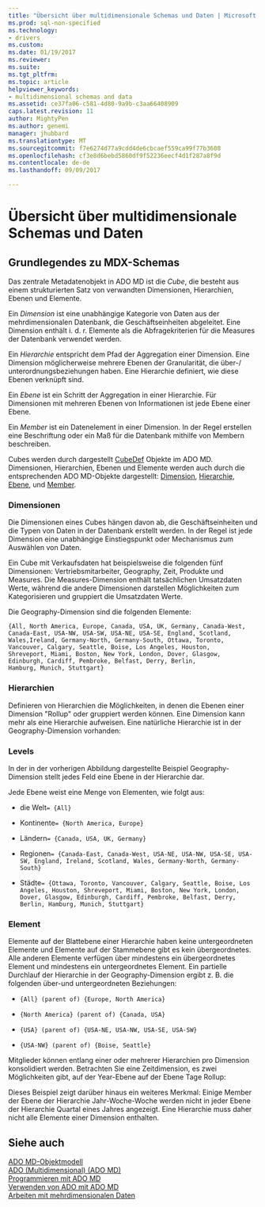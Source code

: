 ```yaml
---
title: "Übersicht über multidimensionale Schemas und Daten | Microsoft Docs"
ms.prod: sql-non-specified
ms.technology:
- drivers
ms.custom: 
ms.date: 01/19/2017
ms.reviewer: 
ms.suite: 
ms.tgt_pltfrm: 
ms.topic: article
helpviewer_keywords:
- multidimensional schemas and data
ms.assetid: ce37fa06-c581-4d80-9a9b-c3aa66408909
caps.latest.revision: 11
author: MightyPen
ms.author: genemi
manager: jhubbard
ms.translationtype: MT
ms.sourcegitcommit: f7e6274d77a9cdd4de6cbcaef559ca99f77b3608
ms.openlocfilehash: cf3e8d6bebd5860df9f52236eecf4d1f287a8f9d
ms.contentlocale: de-de
ms.lasthandoff: 09/09/2017

---
```

# <a name="overview-of-multidimensional-schemas-and-data"></a>Übersicht über multidimensionale Schemas und Daten
## <a name="understanding-multidimensional-schemas"></a>Grundlegendes zu MDX-Schemas  
 Das zentrale Metadatenobjekt in ADO MD ist die *Cube*, die besteht aus einem strukturierten Satz von verwandten Dimensionen, Hierarchien, Ebenen und Elemente.  
  
 Ein *Dimension* ist eine unabhängige Kategorie von Daten aus der mehrdimensionalen Datenbank, die Geschäftseinheiten abgeleitet. Eine Dimension enthält i. d. r. Elemente als die Abfragekriterien für die Measures der Datenbank verwendet werden.  
  
 Ein *Hierarchie* entspricht dem Pfad der Aggregation einer Dimension. Eine Dimension möglicherweise mehrere Ebenen der Granularität, die über-/ unterordnungsbeziehungen haben. Eine Hierarchie definiert, wie diese Ebenen verknüpft sind.  
  
 Ein *Ebene* ist ein Schritt der Aggregation in einer Hierarchie. Für Dimensionen mit mehreren Ebenen von Informationen ist jede Ebene einer Ebene.  
  
 Ein *Member* ist ein Datenelement in einer Dimension. In der Regel erstellen eine Beschriftung oder ein Maß für die Datenbank mithilfe von Membern beschreiben.  
  
 Cubes werden durch dargestellt [CubeDef](../../../ado/reference/ado-md-api/cubedef-object-ado-md.md) Objekte im ADO MD. Dimensionen, Hierarchien, Ebenen und Elemente werden auch durch die entsprechenden ADO MD-Objekte dargestellt: [Dimension](../../../ado/reference/ado-md-api/dimension-object-ado-md.md), [Hierarchie](../../../ado/reference/ado-md-api/hierarchy-object-ado-md.md), [Ebene](../../../ado/reference/ado-md-api/level-object-ado-md.md), und [ Member](../../../ado/reference/ado-md-api/member-object-ado-md.md).  
  
### <a name="dimensions"></a>Dimensionen  
 Die Dimensionen eines Cubes hängen davon ab, die Geschäftseinheiten und die Typen von Daten in der Datenbank erstellt werden. In der Regel ist jede Dimension eine unabhängige Einstiegspunkt oder Mechanismus zum Auswählen von Daten.  
  
 Ein Cube mit Verkaufsdaten hat beispielsweise die folgenden fünf Dimensionen: Vertriebsmitarbeiter, Geography, Zeit, Produkte und Measures. Die Measures-Dimension enthält tatsächlichen Umsatzdaten Werte, während die andere Dimensionen darstellen Möglichkeiten zum Kategorisieren und gruppiert die Umsatzdaten Werte.  
  
 Die Geography-Dimension sind die folgenden Elemente:  
  
```  
{All, North America, Europe, Canada, USA, UK, Germany, Canada-West,  
Canada-East, USA-NW, USA-SW, USA-NE, USA-SE, England, Scotland,   
Wales,Ireland, Germany-North, Germany-South, Ottawa, Toronto,   
Vancouver, Calgary, Seattle, Boise, Los Angeles, Houston,   
Shreveport, Miami, Boston, New York, London, Dover, Glasgow,   
Edinburgh, Cardiff, Pembroke, Belfast, Derry, Berlin,   
Hamburg, Munich, Stuttgart}  
```  
  
### <a name="hierarchies"></a>Hierarchien  
 Definieren von Hierarchien die Möglichkeiten, in denen die Ebenen einer Dimension "Rollup" oder gruppiert werden können. Eine Dimension kann mehr als eine Hierarchie aufweisen. Eine natürliche Hierarchie ist in der Geography-Dimension vorhanden:  
  
### <a name="levels"></a>Levels  
 In der in der vorherigen Abbildung dargestellte Beispiel Geography-Dimension stellt jedes Feld eine Ebene in der Hierarchie dar.  
  
 Jede Ebene weist eine Menge von Elementen, wie folgt aus:  
  
-   die Welt`= {All}`  
  
-   Kontinente`= {North America, Europe}`  
  
-   Ländern`= {Canada, USA, UK, Germany}`  
  
-   Regionen`= {Canada-East, Canada-West, USA-NE, USA-NW, USA-SE, USA-SW, England, Ireland, Scotland, Wales, Germany-North, Germany-South}`  
  
-   Städte`= {Ottawa, Toronto, Vancouver, Calgary, Seattle, Boise, Los Angeles, Houston, Shreveport, Miami, Boston, New York, London, Dover, Glasgow, Edinburgh, Cardiff, Pembroke, Belfast, Derry, Berlin, Hamburg, Munich, Stuttgart}`  
  
### <a name="members"></a>Element  
 Elemente auf der Blattebene einer Hierarchie haben keine untergeordneten Elemente und Elemente auf der Stammebene gibt es kein übergeordnetes. Alle anderen Elemente verfügen über mindestens ein übergeordnetes Element und mindestens ein untergeordnetes Element. Ein partielle Durchlauf der Hierarchie in der Geography-Dimension ergibt z. B. die folgenden über-und untergeordneten Beziehungen:  
  
-   `{All} (parent of) {Europe, North America}`  
  
-   `{North America} (parent of) {Canada, USA}`  
  
-   `{USA} (parent of) {USA-NE, USA-NW, USA-SE, USA-SW}`  
  
-   `{USA-NW} (parent of) {Boise, Seattle}`  
  
 Mitglieder können entlang einer oder mehrerer Hierarchien pro Dimension konsolidiert werden. Betrachten Sie eine Zeitdimension, es zwei Möglichkeiten gibt, auf der Year-Ebene auf der Ebene Tage Rollup:  
  
 Dieses Beispiel zeigt darüber hinaus ein weiteres Merkmal: Einige Member der Ebene der Hierarchie Jahr-Woche-Woche werden nicht in jeder Ebene der Hierarchie Quartal eines Jahres angezeigt. Eine Hierarchie muss daher nicht alle Elemente einer Dimension enthalten.  
  
## <a name="see-also"></a>Siehe auch  
 [ADO MD-Objektmodell](../../../ado/reference/ado-md-api/ado-md-object-model.md)   
 [ADO (Multidimensional) (ADO MD)](../../../ado/guide/multidimensional/ado-multidimensional-ado-md.md)   
 [Programmieren mit ADO MD](../../../ado/guide/multidimensional/programming-with-ado-md.md)   
 [Verwenden von ADO mit ADO MD](../../../ado/guide/multidimensional/using-ado-with-ado-md.md)   
 [Arbeiten mit mehrdimensionalen Daten](../../../ado/guide/multidimensional/working-with-multidimensional-data.md)
